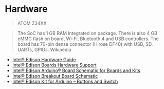 Hardware
==
> ATOM Z34XX

> The SoC has 1 GB RAM integrated on package. There is also 4 GB eMMC flash on board, Wi-Fi, Bluetooth 4 and USB controllers. The board has 70-pin dense connector (Hirose DF40) with USB, SD, UARTs, GPIOs. Wikipedia

- [Intel® Edison Hardware Guide](http://akizukidenshi.com/download/ds/intel/edison-module_HG_331189-002.pdf)
- [Intel® Edison Boards Hardware Support](https://www-ssl.intel.com/content/www/us/en/do-it-yourself/support/maker/edison/edison-documents-and-guides.html)
- [Intel® Edison Arduino® Board Schematic for Boards and Kits](http://www.intel.com/content/www/us/en/support/boards-and-kits/000005829.html)
- [Intel® Edison Breakout Board Schematic](http://www.intel.com/content/www/us/en/support/boards-and-kits/000005699.html)
- [Intel® Edison Kit for Arduino – Buttons and Switch](https://communities.intel.com/docs/DOC-23454)



